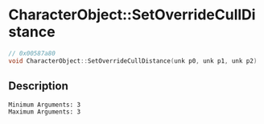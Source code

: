 # CharacterObject::SetOverrideCullDistance
```c
// 0x00587a80
void CharacterObject::SetOverrideCullDistance(unk p0, unk p1, unk p2)
```
## Description
```
Minimum Arguments: 3
Maximum Arguments: 3
```
